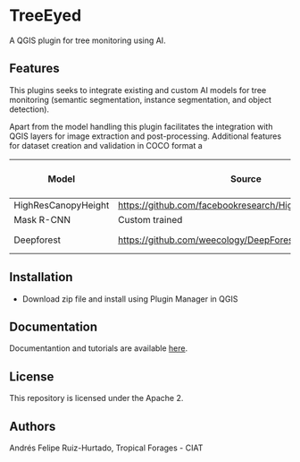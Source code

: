 # TreeEyed
A QGIS plugin for tree monitoring using AI.

## Features
This plugins seeks to integrate existing and custom AI models for tree monitoring (semantic segmentation, instance segmentation, and object detection).

Apart from the model handling this plugin facilitates the integration with QGIS layers for image extraction and post-processing. Additional features for dataset creation and validation in COCO format a 

| Model               | Source                                                  | Preferred spatial resolution |
|---------------------|---------------------------------------------------------|------------------------------|
| HighResCanopyHeight | https://github.com/facebookresearch/HighResCanopyHeight | 1 m                          |
| Mask R-CNN          | Custom trained                                          | 4.77 m                       |
| Deepforest          | https://github.com/weecology/DeepForest                 | less than 0.5 m              |

## Installation

<!-- * Install using Plugin manager -->
* Download zip file and install using Plugin Manager in QGIS




## Documentation

Documentantion and tutorials are available [here](https://treeeyed.readthedocs.io/en/latest/).

## License
This repository is licensed under the Apache 2.

## Authors
Andrés Felipe Ruiz-Hurtado, Tropical Forages - CIAT

<!-- ## TODO -->

<!-- ## Citation -->


